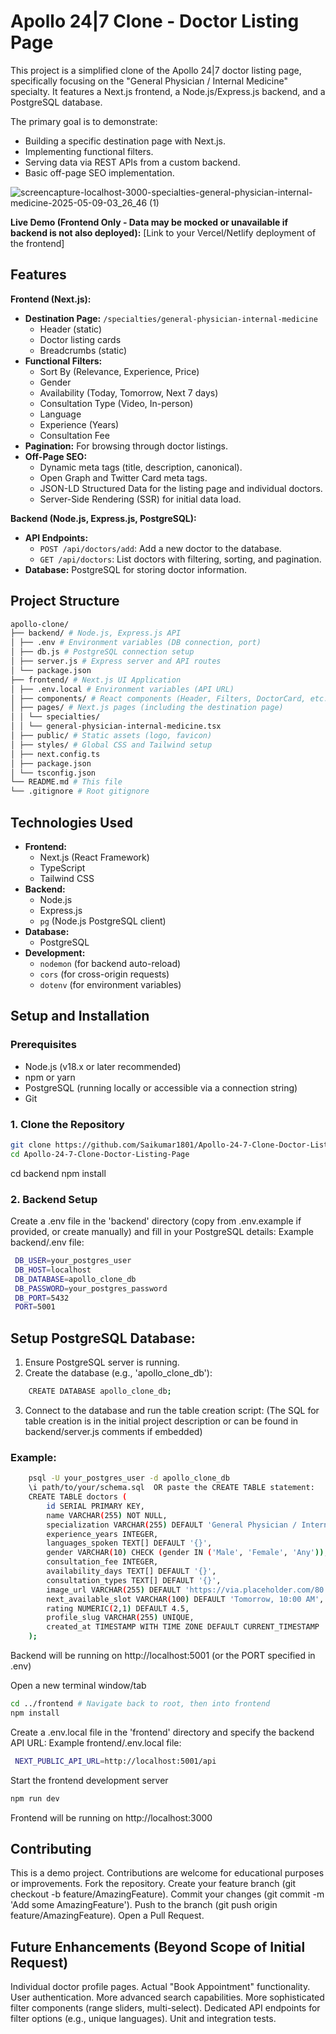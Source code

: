# Apollo 24|7 Clone - Doctor Listing Page

This project is a simplified clone of the Apollo 24|7 doctor listing page, specifically focusing on the "General Physician / Internal Medicine" specialty. It features a Next.js frontend, a Node.js/Express.js backend, and a PostgreSQL database.

The primary goal is to demonstrate:
-   Building a specific destination page with Next.js.
-   Implementing functional filters.
-   Serving data via REST APIs from a custom backend.
-   Basic off-page SEO implementation.

![screencapture-localhost-3000-specialties-general-physician-internal-medicine-2025-05-09-03_26_46 (1)](https://github.com/user-attachments/assets/8cd9e1c8-93fb-4fe1-9cb9-55a22b59ac72)

**Live Demo (Frontend Only - Data may be mocked or unavailable if backend is not also deployed):**
[Link to your Vercel/Netlify deployment of the frontend]

## Features

**Frontend (Next.js):**
-   **Destination Page:** `/specialties/general-physician-internal-medicine`
    -   Header (static)
    -   Doctor listing cards
    -   Breadcrumbs (static)
-   **Functional Filters:**
    -   Sort By (Relevance, Experience, Price)
    -   Gender
    -   Availability (Today, Tomorrow, Next 7 days)
    -   Consultation Type (Video, In-person)
    -   Language
    -   Experience (Years)
    -   Consultation Fee
-   **Pagination:** For browsing through doctor listings.
-   **Off-Page SEO:**
    -   Dynamic meta tags (title, description, canonical).
    -   Open Graph and Twitter Card meta tags.
    -   JSON-LD Structured Data for the listing page and individual doctors.
    -   Server-Side Rendering (SSR) for initial data load.

**Backend (Node.js, Express.js, PostgreSQL):**
-   **API Endpoints:**
    -   `POST /api/doctors/add`: Add a new doctor to the database.
    -   `GET /api/doctors`: List doctors with filtering, sorting, and pagination.
-   **Database:** PostgreSQL for storing doctor information.

## Project Structure
```bash
apollo-clone/
├── backend/ # Node.js, Express.js API
│ ├── .env # Environment variables (DB connection, port)
│ ├── db.js # PostgreSQL connection setup
│ ├── server.js # Express server and API routes
│ └── package.json
├── frontend/ # Next.js UI Application
│ ├── .env.local # Environment variables (API URL)
│ ├── components/ # React components (Header, Filters, DoctorCard, etc.)
│ ├── pages/ # Next.js pages (including the destination page)
│ │ └── specialties/
│ │ └── general-physician-internal-medicine.tsx
│ ├── public/ # Static assets (logo, favicon)
│ ├── styles/ # Global CSS and Tailwind setup
│ ├── next.config.ts
│ ├── package.json
│ └── tsconfig.json
└── README.md # This file
└── .gitignore # Root gitignore

```

## Technologies Used

-   **Frontend:**
    -   Next.js (React Framework)
    -   TypeScript
    -   Tailwind CSS
-   **Backend:**
    -   Node.js
    -   Express.js
    -   `pg` (Node.js PostgreSQL client)
-   **Database:**
    -   PostgreSQL
-   **Development:**
    -   `nodemon` (for backend auto-reload)
    -   `cors` (for cross-origin requests)
    -   `dotenv` (for environment variables)

## Setup and Installation

### Prerequisites
-   Node.js (v18.x or later recommended)
-   npm or yarn
-   PostgreSQL (running locally or accessible via a connection string)
-   Git

### 1. Clone the Repository
```bash
git clone https://github.com/Saikumar1801/Apollo-24-7-Clone-Doctor-Listing-Page.git
cd Apollo-24-7-Clone-Doctor-Listing-Page
```
cd backend
npm install
### 2. Backend Setup
 Create a .env file in the 'backend' directory
 (copy from .env.example if provided, or create manually)
 and fill in your PostgreSQL details:
 Example backend/.env file:
```bash
 DB_USER=your_postgres_user
 DB_HOST=localhost
 DB_DATABASE=apollo_clone_db
 DB_PASSWORD=your_postgres_password
 DB_PORT=5432
 PORT=5001
```
## Setup PostgreSQL Database:
 1. Ensure PostgreSQL server is running.
 2. Create the database (e.g., 'apollo_clone_db'):
```bash
    CREATE DATABASE apollo_clone_db;
```
3. Connect to the database and run the table creation script:
    (The SQL for table creation is in the initial project description or can be found in backend/server.js comments if embedded)
###    Example:
```bash
    psql -U your_postgres_user -d apollo_clone_db
    \i path/to/your/schema.sql  OR paste the CREATE TABLE statement:
    CREATE TABLE doctors (
        id SERIAL PRIMARY KEY,
        name VARCHAR(255) NOT NULL,
        specialization VARCHAR(255) DEFAULT 'General Physician / Internal Medicine',
        experience_years INTEGER,
        languages_spoken TEXT[] DEFAULT '{}',
        gender VARCHAR(10) CHECK (gender IN ('Male', 'Female', 'Any')),
        consultation_fee INTEGER,
        availability_days TEXT[] DEFAULT '{}',
        consultation_types TEXT[] DEFAULT '{}',
        image_url VARCHAR(255) DEFAULT 'https://via.placeholder.com/80',
        next_available_slot VARCHAR(100) DEFAULT 'Tomorrow, 10:00 AM',
        rating NUMERIC(2,1) DEFAULT 4.5,
        profile_slug VARCHAR(255) UNIQUE,
        created_at TIMESTAMP WITH TIME ZONE DEFAULT CURRENT_TIMESTAMP
    );
```

 Backend will be running on http://localhost:5001 (or the PORT specified in .env)

 Open a new terminal window/tab
```bash
cd ../frontend # Navigate back to root, then into frontend
npm install
```

 Create a .env.local file in the 'frontend' directory
 and specify the backend API URL:
 Example frontend/.env.local file:
```bash
 NEXT_PUBLIC_API_URL=http://localhost:5001/api
```
Start the frontend development server
```bash
npm run dev
```
 Frontend will be running on http://localhost:3000

## Contributing
This is a demo project. Contributions are welcome for educational purposes or improvements.
Fork the repository.
Create your feature branch (git checkout -b feature/AmazingFeature).
Commit your changes (git commit -m 'Add some AmazingFeature').
Push to the branch (git push origin feature/AmazingFeature).
Open a Pull Request.

## Future Enhancements (Beyond Scope of Initial Request)
Individual doctor profile pages.
Actual "Book Appointment" functionality.
User authentication.
More advanced search capabilities.
More sophisticated filter components (range sliders, multi-select).
Dedicated API endpoints for filter options (e.g., unique languages).
Unit and integration tests.
